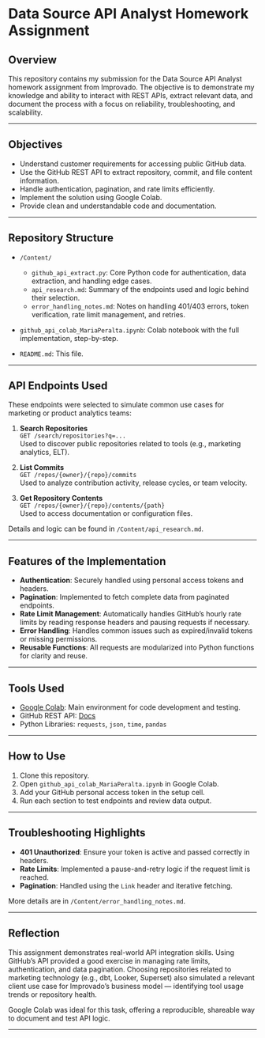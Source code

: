 # Data Source API Analyst Homework Assignment

## Overview

This repository contains my submission for the Data Source API Analyst homework assignment from Improvado. The objective is to demonstrate my knowledge and ability to interact with REST APIs, extract relevant data, and document the process with a focus on reliability, troubleshooting, and scalability.

---

## Objectives

- Understand customer requirements for accessing public GitHub data.
- Use the GitHub REST API to extract repository, commit, and file content information.
- Handle authentication, pagination, and rate limits efficiently.
- Implement the solution using Google Colab.
- Provide clean and understandable code and documentation.

---

## Repository Structure

- `/Content/`
  - `github_api_extract.py`: Core Python code for authentication, data extraction, and handling edge cases.
  - `api_research.md`: Summary of the endpoints used and logic behind their selection.
  - `error_handling_notes.md`: Notes on handling 401/403 errors, token verification, rate limit management, and retries.

- `github_api_colab_MariaPeralta.ipynb`: Colab notebook with the full implementation, step-by-step.
- `README.md`: This file.

---

## API Endpoints Used

These endpoints were selected to simulate common use cases for marketing or product analytics teams:

1. **Search Repositories**  
   `GET /search/repositories?q=...`  
   Used to discover public repositories related to tools (e.g., marketing analytics, ELT).

2. **List Commits**  
   `GET /repos/{owner}/{repo}/commits`  
   Used to analyze contribution activity, release cycles, or team velocity.

3. **Get Repository Contents**  
   `GET /repos/{owner}/{repo}/contents/{path}`  
   Used to access documentation or configuration files.

Details and logic can be found in `/Content/api_research.md`.

---

## Features of the Implementation

- **Authentication**: Securely handled using personal access tokens and headers.
- **Pagination**: Implemented to fetch complete data from paginated endpoints.
- **Rate Limit Management**: Automatically handles GitHub’s hourly rate limits by reading response headers and pausing requests if necessary.
- **Error Handling**: Handles common issues such as expired/invalid tokens or missing permissions.
- **Reusable Functions**: All requests are modularized into Python functions for clarity and reuse.

---

## Tools Used

- [Google Colab](https://colab.research.google.com/): Main environment for code development and testing.
- GitHub REST API: [Docs](https://docs.github.com/en/rest)
- Python Libraries: `requests`, `json`, `time`, `pandas` 

---

## How to Use

1. Clone this repository.
2. Open `github_api_colab_MariaPeralta.ipynb` in Google Colab.
3. Add your GitHub personal access token in the setup cell.
4. Run each section to test endpoints and review data output.

---

## Troubleshooting Highlights

- **401 Unauthorized**: Ensure your token is active and passed correctly in headers.
- **Rate Limits**: Implemented a pause-and-retry logic if the request limit is reached.
- **Pagination**: Handled using the `Link` header and iterative fetching.

More details are in `/Content/error_handling_notes.md`.

---

## Reflection

This assignment demonstrates real-world API integration skills. Using GitHub’s API provided a good exercise in managing rate limits, authentication, and data pagination. Choosing repositories related to marketing technology (e.g., dbt, Looker, Superset) also simulated a relevant client use case for Improvado’s business model — identifying tool usage trends or repository health.

Google Colab was ideal for this task, offering a reproducible, shareable way to document and test API logic.

---

